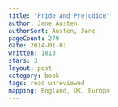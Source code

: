 ```yaml
---
title: "Pride and Prejudice"
author: Jane Austen
authorSort: Austen, Jane
pageCount: 279
date: 2014-01-01
written: 1813
stars: 3
layout: post
category: book
tags: read unreviewed
mapping: England, UK, Europe
---
```

